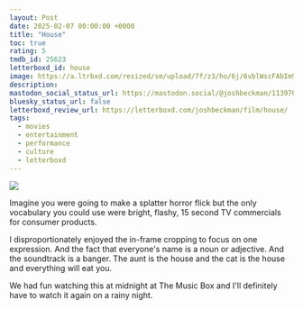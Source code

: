 ```yaml
---
layout: Post
date: 2025-02-07 00:00:00 +0000
title: "House"
toc: true
rating: 5
tmdb_id: 25623
letterboxd_id: house
image: https://a.ltrbxd.com/resized/sm/upload/7f/z3/ho/6j/6vblWscFAbIm9V5CwHC7IImgAq9-0-600-0-900-crop.jpg?v=b505ff45b0
description: 
mastodon_social_status_url: https://mastodon.social/@joshbeckman/113970888807048694
bluesky_status_url: false
letterboxd_review_url: https://letterboxd.com/joshbeckman/film/house/
tags:
  - movies
  - entertainment
  - performance
  - culture
  - letterboxd
---
```


 <p><img src="https://a.ltrbxd.com/resized/sm/upload/7f/z3/ho/6j/6vblWscFAbIm9V5CwHC7IImgAq9-0-600-0-900-crop.jpg?v=b505ff45b0"/></p> <p>Imagine you were going to make a splatter horror flick but the only vocabulary you could use were bright, flashy, 15 second TV commercials for consumer products.</p><p>I disproportionately enjoyed the in-frame cropping to focus on one expression. And the fact that everyone's name is a noun or adjective. And the soundtrack is a banger. The aunt is the house and the cat is the house and everything will eat you.</p><p>We had fun watching this at midnight at The Music Box and I'll definitely have to watch it again on a rainy night.</p> 
